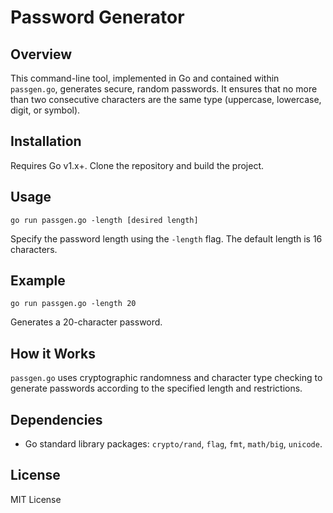 # Password Generator

## Overview
This command-line tool, implemented in Go and contained within `passgen.go`, generates secure, random passwords. It ensures that no more than two consecutive characters are the same type (uppercase, lowercase, digit, or symbol).

## Installation
Requires Go v1.x+. Clone the repository and build the project.

## Usage
`go run passgen.go -length [desired length]`

Specify the password length using the `-length` flag. The default length is 16 characters.

## Example
`go run passgen.go -length 20`

Generates a 20-character password.

## How it Works
`passgen.go` uses cryptographic randomness and character type checking to generate passwords according to the specified length and restrictions.

## Dependencies
- Go standard library packages: `crypto/rand`, `flag`, `fmt`, `math/big`, `unicode`.

## License
MIT License
